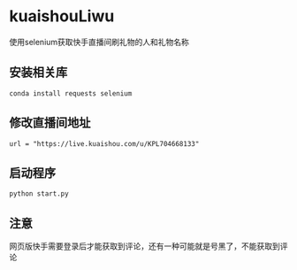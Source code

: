 # kuaishouLiwu
使用selenium获取快手直播间刷礼物的人和礼物名称




## 安装相关库
``` 
conda install requests selenium
```

## 修改直播间地址
``` 
url = "https://live.kuaishou.com/u/KPL704668133"
```
## 启动程序
```
python start.py
```
## 注意
网页版快手需要登录后才能获取到评论，还有一种可能就是号黑了，不能获取到评论
